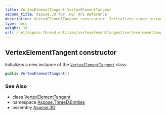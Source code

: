 ```yaml
---
title: VertexElementTangent.VertexElementTangent
second_title: Aspose.3D for .NET API Reference
description: VertexElementTangent constructor. Initializes a new instance of the VertexElementTangent class
type: docs
weight: 10
url: /net/aspose.threed.entities/vertexelementtangent/vertexelementtangent/
---
```

## VertexElementTangent constructor

Initializes a new instance of the [`VertexElementTangent`](../) class.

```csharp
public VertexElementTangent()
```

### See Also

* class [VertexElementTangent](../)
* namespace [Aspose.ThreeD.Entities](../../vertexelementtangent/)
* assembly [Aspose.3D](../../../)


